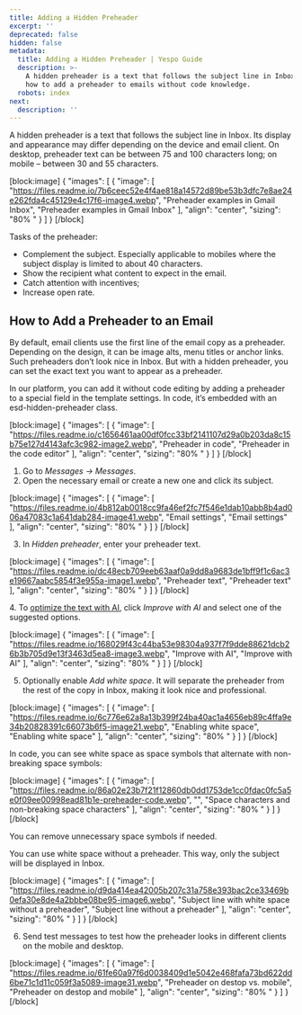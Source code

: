 ```yaml
---
title: Adding a Hidden Preheader
excerpt: ''
deprecated: false
hidden: false
metadata:
  title: Adding a Hidden Preheader | Yespo Guide
  description: >-
    A hidden preheader is a text that follows the subject line in Inbox. Learn
    how to add a preheader to emails without code knowledge.
  robots: index
next:
  description: ''
---
```

A hidden preheader is a text that follows the subject line in Inbox. Its display and appearance may differ depending on the device and email client. On desktop, preheader text can be between 75 and 100 characters long; on mobile – between 30 and 55 characters.

[block:image]
{
  "images": [
    {
      "image": [
        "https://files.readme.io/7b6ceec52e4f4ae818a14572d89be53b3dfc7e8ae24e262fda4c45129e4c17f6-image4.webp",
        "Preheader examples in Gmail Inbox",
        "Preheader examples in Gmail Inbox"
      ],
      "align": "center",
      "sizing": "80% "
    }
  ]
}
[/block]


Tasks of the preheader:

- Complement the subject. Especially applicable to mobiles where the subject display is limited to about 40 characters.
- Show the recipient what content to expect in the email.
- Catch attention with incentives;
- Increase open rate.

## How to Add a Preheader to an Email

By default, email clients use the first line of the email copy as a preheader. Depending on the design, it can be image alts, menu titles or anchor links. Such preheaders don’t look nice in Inbox. But with a hidden preheader, you can set the exact text you want to appear as a preheader.

In our platform, you can add it without code editing by adding a preheader to a special field in the template settings. In code, it’s embedded with an esd-hidden-preheader class.

[block:image]
{
  "images": [
    {
      "image": [
        "https://files.readme.io/c1656461aa00df0fcc33bf2141107d29a0b203da8c15b75e127d4143afc3c982-image2.webp",
        "Preheader in code",
        "Preheader in the code editor"
      ],
      "align": "center",
      "sizing": "80% "
    }
  ]
}
[/block]


1. Go to _Messages → Messages_.
2. Open the necessary email or create a new one and click its subject.

[block:image]
{
  "images": [
    {
      "image": [
        "https://files.readme.io/4b812ab0018cc9fa46ef2fc7f546e1dab10abb8b4ad006a47083c1a641dab284-image41.webp",
        "Email settings",
        "Email settings"
      ],
      "align": "center",
      "sizing": "80% "
    }
  ]
}
[/block]


3. In _Hidden preheader_, enter your preheader text.

[block:image]
{
  "images": [
    {
      "image": [
        "https://files.readme.io/dc48ecb709eeb63aaf0a9dd8a9683de1bff9f1c6ac3e19667aabc5854f3e955a-image1.webp",
        "Preheader text",
        "Preheader text"
      ],
      "align": "center",
      "sizing": "80% "
    }
  ]
}
[/block]


4. To [optimize the text with AI](https://docs.yespo.io/docs/using-ai-email-editor), click _Improve with AI_ and select one of the suggested options.

[block:image]
{
  "images": [
    {
      "image": [
        "https://files.readme.io/168029f43c44ba53e98304a937f7f9dde88621dcb26b3b705d9e13f3463d5ea8-image3.webp",
        "Improve with AI",
        "Improve with AI"
      ],
      "align": "center",
      "sizing": "80% "
    }
  ]
}
[/block]


5. Optionally enable _Add white space_. It will separate the preheader from the rest of the copy in Inbox, making it look nice and professional.

[block:image]
{
  "images": [
    {
      "image": [
        "https://files.readme.io/6c776e62a8a13b399f24ba40ac1a4656eb89c4ffa9e34b20828391c66073b6f5-image21.webp",
        "Enabling white space",
        "Enabling white space"
      ],
      "align": "center",
      "sizing": "80% "
    }
  ]
}
[/block]


In code, you can see white space as space symbols that alternate with non-breaking space symbols:

[block:image]
{
  "images": [
    {
      "image": [
        "https://files.readme.io/86a02e23b7f21f12860db0dd1753de1cc0fdac0fc5a5e0f09ee00998ead81b1e-preheader-code.webp",
        "",
        "Space characters and non-breaking space characters"
      ],
      "align": "center",
      "sizing": "80% "
    }
  ]
}
[/block]


You can remove unnecessary space symbols if needed.

You can use white space without a preheader. This way, only the subject will be displayed in Inbox.

[block:image]
{
  "images": [
    {
      "image": [
        "https://files.readme.io/d9da414ea42005b207c31a758e393bac2ce33469b0efa30e8de4a2bbbe08be95-image6.webp",
        "Subject line with white space without a preheader",
        "Subject line without a preheader"
      ],
      "align": "center",
      "sizing": "80% "
    }
  ]
}
[/block]


6. Send test messages to test how the preheader looks in different clients on the mobile and desktop.

[block:image]
{
  "images": [
    {
      "image": [
        "https://files.readme.io/61fe60a97f6d0038409d1e5042e468fafa73bd622dd6be71c1d11c059f3a5089-image31.webp",
        "Preheader on destop vs. mobile",
        "Preheader on destop and mobile"
      ],
      "align": "center",
      "sizing": "80% "
    }
  ]
}
[/block]